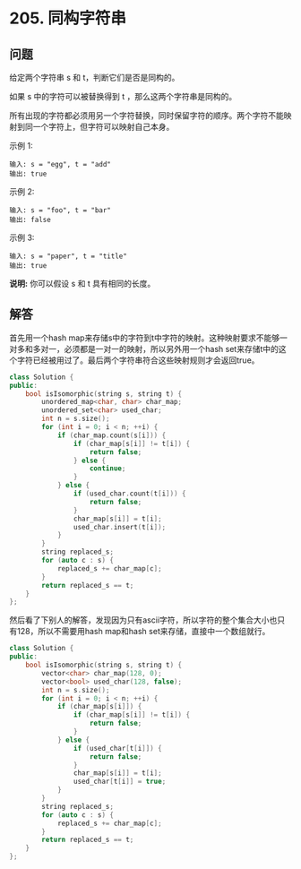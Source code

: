 # 205. 同构字符串

## 问题
给定两个字符串 s 和 t，判断它们是否是同构的。

如果 s 中的字符可以被替换得到 t ，那么这两个字符串是同构的。

所有出现的字符都必须用另一个字符替换，同时保留字符的顺序。两个字符不能映射到同一个字符上，但字符可以映射自己本身。

示例 1:
```
输入: s = "egg", t = "add"
输出: true
```
示例 2:
```
输入: s = "foo", t = "bar"
输出: false
```
示例 3:
```
输入: s = "paper", t = "title"
输出: true
```
**说明:**
你可以假设 s 和 t 具有相同的长度。

## 解答
首先用一个hash map来存储s中的字符到t中字符的映射。这种映射要求不能够一对多和多对一，必须都是一对一的映射，所以另外用一个hash set来存储t中的这个字符已经被用过了。最后两个字符串符合这些映射规则才会返回true。
```C++
class Solution {
public:
    bool isIsomorphic(string s, string t) {
        unordered_map<char, char> char_map;
        unordered_set<char> used_char;
        int n = s.size();
        for (int i = 0; i < n; ++i) {
            if (char_map.count(s[i])) {
                if (char_map[s[i]] != t[i]) {
                    return false;
                } else {
                    continue;
                }
            } else {
                if (used_char.count(t[i])) {
                    return false;
                }
                char_map[s[i]] = t[i];
                used_char.insert(t[i]);
            }
        }
        string replaced_s;
        for (auto c : s) {
            replaced_s += char_map[c];
        }
        return replaced_s == t;
    }
};
```

然后看了下别人的解答，发现因为只有ascii字符，所以字符的整个集合大小也只有128，所以不需要用hash map和hash set来存储，直接中一个数组就行。

```C++
class Solution {
public:
    bool isIsomorphic(string s, string t) {
        vector<char> char_map(128, 0);
        vector<bool> used_char(128, false);
        int n = s.size();
        for (int i = 0; i < n; ++i) {
            if (char_map[s[i]]) {
                if (char_map[s[i]] != t[i]) {
                    return false;
                }
            } else {
                if (used_char[t[i]]) {
                    return false;
                }
                char_map[s[i]] = t[i];
                used_char[t[i]] = true;
            }
        }
        string replaced_s;
        for (auto c : s) {
            replaced_s += char_map[c];
        }
        return replaced_s == t;
    }
};
```